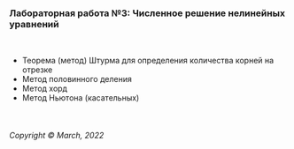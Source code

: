 ### Лабораторная работа №3:  Численное решение нелинейных уравнений
&nbsp;

* Теорема (метод) Штурма для определения количества корней на отрезке  
* Метод половинного деления  
* Метод хорд
* Метод Ньютона (касательных)

&nbsp;  

###### Copyright ©  March, 2022